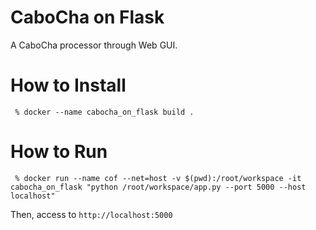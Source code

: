 # CaboCha on Flask

A CaboCha processor through Web GUI.

# How to Install
````
 % docker --name cabocha_on_flask build .
````
# How to Run
````
 % docker run --name cof --net=host -v $(pwd):/root/workspace -it cabocha_on_flask "python /root/workspace/app.py --port 5000 --host localhost"
````
Then, access to `http://localhost:5000`
